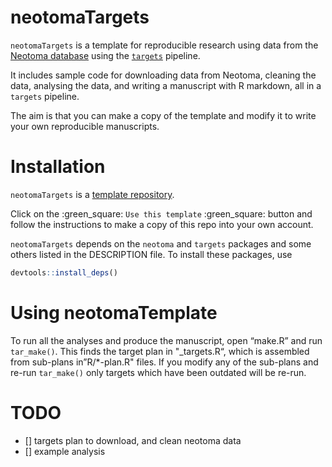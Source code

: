 
<!-- README.md is generated from README.Rmd. Please edit that file -->

# neotomaTargets

`neotomaTargets` is a template for reproducible research using data from
the [Neotoma database](https://www.neotomadb.org/) using the
[`targets`](https://books.ropensci.org/targets/) pipeline.

It includes sample code for downloading data from Neotoma, cleaning the
data, analysing the data, and writing a manuscript with R markdown, all
in a `targets` pipeline.

The aim is that you can make a copy of the template and modify it to
write your own reproducible manuscripts.

# Installation

`neotomaTargets` is a [template
repository](https://docs.github.com/en/github/creating-cloning-and-archiving-repositories/creating-a-repository-on-github/creating-a-repository-from-a-template).

Click on the :green\_square: `Use this template` :green\_square: button
and follow the instructions to make a copy of this repo into your own
account.

`neotomaTargets` depends on the `neotoma` and `targets` packages and
some others listed in the DESCRIPTION file. To install these packages,
use

``` r
devtools::install_deps()
```

# Using neotomaTemplate

To run all the analyses and produce the manuscript, open “make.R” and
run `tar_make()`. This finds the target plan in "\_targets.R“, which is
assembled from sub-plans in”R/\*-plan.R" files. If you modify any of the
sub-plans and re-run `tar_make()` only targets which have been outdated
will be re-run.

# TODO

-   \[\] targets plan to download, and clean neotoma data
-   \[\] example analysis
